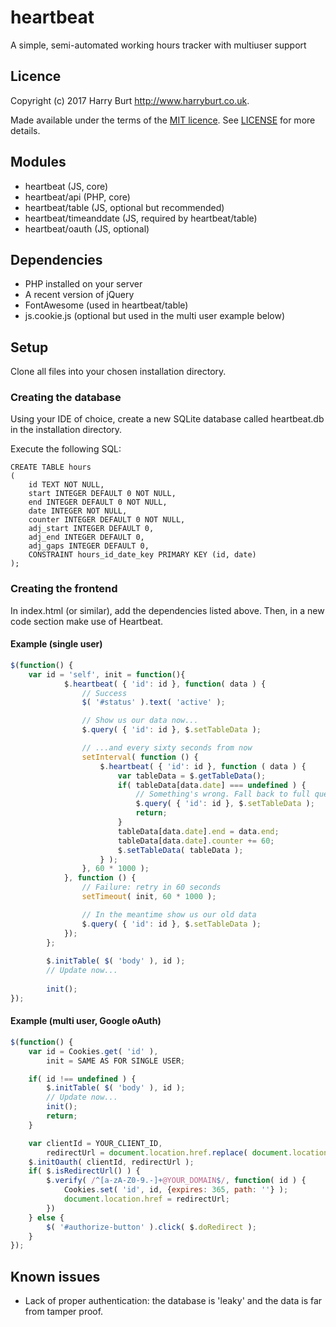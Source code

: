 # heartbeat
A simple, semi-automated working hours tracker with multiuser support

## Licence
Copyright (c) 2017 Harry Burt <http://www.harryburt.co.uk>.

Made available under the terms of the [MIT licence](https://spdx.org/licenses/MIT.html). See [LICENSE](LICENSE) for more details.

## Modules
* heartbeat (JS, core)
* heartbeat/api (PHP, core)
* heartbeat/table (JS, optional but recommended)
* heartbeat/timeanddate (JS, required by heartbeat/table)
* heartbeat/oauth (JS, optional)

## Dependencies
* PHP installed on your server
* A recent version of jQuery
* FontAwesome (used in heartbeat/table)
* js.cookie.js (optional but used in the multi user example below)

## Setup
Clone all files into your chosen installation directory.

### Creating the database
Using your IDE of choice, create a new SQLite database called heartbeat.db in the installation directory.

Execute the following SQL:
```sqlite
CREATE TABLE hours
(
    id TEXT NOT NULL,
    start INTEGER DEFAULT 0 NOT NULL,
    end INTEGER DEFAULT 0 NOT NULL,
    date INTEGER NOT NULL,
    counter INTEGER DEFAULT 0 NOT NULL,
    adj_start INTEGER DEFAULT 0,
    adj_end INTEGER DEFAULT 0,
    adj_gaps INTEGER DEFAULT 0,
    CONSTRAINT hours_id_date_key PRIMARY KEY (id, date)
);
```

### Creating the frontend
In index.html (or similar), add the dependencies listed above. Then, in a new code section make use of Heartbeat.

#### Example (single user)
```javascript
$(function() {
	var id = 'self', init = function(){
			$.heartbeat( { 'id': id }, function( data ) {
				// Success
				$( '#status' ).text( 'active' );

				// Show us our data now...
				$.query( { 'id': id }, $.setTableData );

				// ...and every sixty seconds from now
				setInterval( function () {
					$.heartbeat( { 'id': id }, function ( data ) {
						var tableData = $.getTableData();
						if( tableData[data.date] === undefined ) {
							// Something's wrong. Fall back to full query.
							$.query( { 'id': id }, $.setTableData );
							return;
						}
						tableData[data.date].end = data.end;
						tableData[data.date].counter += 60;
						$.setTableData( tableData );
					} );
				}, 60 * 1000 );
			}, function () {
				// Failure: retry in 60 seconds
				setTimeout( init, 60 * 1000 );

				// In the meantime show us our old data
				$.query( { 'id': id }, $.setTableData );
			});
		};
		
		$.initTable( $( 'body' ), id );
		// Update now...
		
		init();
});
```
#### Example (multi user, Google oAuth)
```javascript
$(function() {
	var id = Cookies.get( 'id' ),
		init = SAME AS FOR SINGLE USER;

	if( id !== undefined ) {
		$.initTable( $( 'body' ), id );
		// Update now...
		init();
		return;
	}

	var clientId = YOUR_CLIENT_ID,
		redirectUrl = document.location.href.replace( document.location.hash, '' );
	$.initOauth( clientId, redirectUrl );
	if( $.isRedirectUrl() ) {
		$.verify( /^[a-zA-Z0-9.-]+@YOUR_DOMAIN$/, function( id ) {
			Cookies.set( 'id', id, {expires: 365, path: ''} );
			document.location.href = redirectUrl;
		})
	} else {
		$( '#authorize-button' ).click( $.doRedirect );
	}
});
```
	
## Known issues
* Lack of proper authentication: the database is 'leaky' and the data is far from tamper proof.
